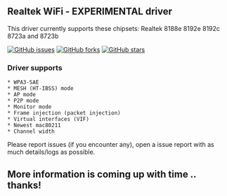 

  ## Realtek WiFi - EXPERIMENTAL driver
  This driver currently supports these chipsets: Realtek 8188e 8192e 8192c 8723a and 8723b 

  [![GitHub issues](https://img.shields.io/github/issues/kimocoder/realtek_wifi.svg)](https://github.com/kimocoder/realtek_wifi/issues)
  [![GitHub forks](https://img.shields.io/github/forks/kimocoder/realtek_wifi.svg)](https://github.com/kimocoder/realtek_wifi/network)
  [![GitHub stars](https://img.shields.io/github/stars/kimocoder/realtek_wifi.svg)](https://github.com/kimocoder/realtek_wifi/stargazers)


  ### Driver supports
  ```
  * WPA3-SAE
  * MESH (HT-IBSS) mode
  * AP mode
  * P2P mode
  * Monitor mode
  * Frame injection (packet injection)
  * Virtual interfaces (VIF)
  * Newest mac80211
  * Channel width
```



  Please report issues (if you encounter any), open a issue report with as much details/logs
  as possible.












  ## More information is coming up with time .. thanks!
 
